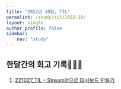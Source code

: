 ```yaml
---
title: "2022년 10월, TIL"
permalink: /study/til/2022-10/
layout: single
author_profile: false
sidebar:
    nav: "study"
---
```

 
## 한달간의 회고 기록👩🏻‍💻

1. [221027_TIL - Streamlit으로 대시보드 만들기](https://j-jae0.github.io/study/20221027/)

